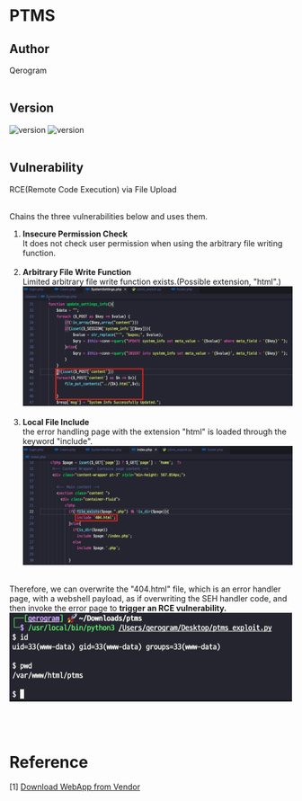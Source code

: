 # PTMS

## Author
Qerogram<br><br>

## Version
![version](https://img.shields.io/badge/php-7.2.24-blue) ![version](https://img.shields.io/badge/PTMS%20version-2022.01.18-green)<br><br>

## Vulnerability
RCE(Remote Code Execution) via File Upload<br><br>

Chains the three vulnerabilities below and uses them.<br>
1. <strong>Insecure Permission Check</strong><br><t>It does not check user permission when using the arbitrary file writing function.<br><br>
2. <strong>Arbitrary File Write Function</strong><br><t>Limited arbitrary file write function exists.(Possible extension, "html".)
<br>![Arbitrary File Write](./report_img/file_write.png)
<br><br>
3. <strong>Local File Include</strong><br><t>the error handling page with the extension "html" is loaded through the keyword "include".
<br>![LFI](./report_img/LFI.png)
<br><br>

Therefore, we can overwrite the "404.html" file, which is an error handler page, with a webshell payload, as if overwriting the SEH handler code, and then invoke the error page to <strong>trigger an RCE vulnerability.</strong>
<br>
![LFI](./report_img/result.png)
<br>

<br><br>
# Reference
[1] [Download WebApp from Vendor](https://www.sourcecodester.com/php/15136/online-project-time-management-system-phpoop-free-source-code.html)
